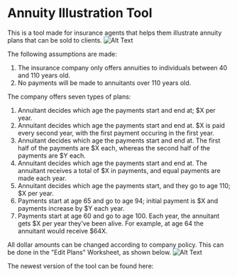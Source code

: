 # Annuity Illustration Tool

This is a tool made for insurance agents that helps them illustrate annuity plans that can be sold to clients.
![Alt Text](https://i.imgur.com/FRRSIUP.gif)

The following assumptions are made:
1. The insurance company only offers annuities to individuals between 40 and 110 years old.
2. No payments will be made to annuitants over 110 years old.

The company offers seven types of plans:
1. Annuitant decides which age the payments start and end at; $X per year.
2. Annuitant decides which age the payments start and end at. $X is paid every second year, with the first payment occuring in the first year.
3. Annuitant decides which age the payments start and end at. The first half of the payments are $X each, whereas the second half of the payments are $Y each.
4. Annuitant decides which age the payments start and end at. The annuitant receives a total of $X in payments, and equal payments are made each year.
5. Annuitant decides which age the payments start, and they go to age 110; $X per year.
6. Payments start at age 65 and go to age 94; initial payment is $X and payments increase by $Y each year.
7. Payments start at age 60 and go to age 100. Each year, the annuitant gets $X per year they’ve been alive. For example, at age 64 the annuitant would receive $64X.

All dollar amounts can be changed according to company policy. This can be done in the "Edit Plans" Worksheet, as shown below.
![Alt Text](https://i.imgur.com/BvnVRv8.gif)

The newest version of the tool can be found here: 
